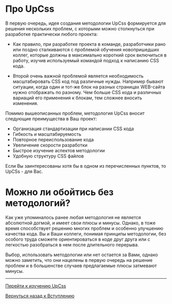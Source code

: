 # Про UpCss

В первую очередь, идея создания методологии UpCss формируется для решения
нескольких проблем, с которыми можно столкнуться при разработке практически
любого проекта:  

* Как правило, при разработке проекта в команде, разработчики рано или поздно 
сталкиваются с проблемой обучения новопришедших коллег, которые должны 
в максимально короткий срок включиться в работу, изучив используемый командой 
подход к написанию CSS кода.
 
* Второй очень важной проблемой является необходимость масштабировать CSS код 
под различные нужды. Например бывают ситуации, когда один и тот-же блок на 
разных страницах WEB-сайта нужно отображать по разному. Чем больше CSS кода 
и различных вариаций его применения к блокам, тем сложнее вносить изменения.

Помимо вышеописанных проблем, методология UpCss вносит следующие преимущества 
в Ваш проект:

* Организация стандартизации при написании CSS кода
* Гибкость и масштабируемость
* Повторное переиспользование кода
* Увеличение скорости разработки
* Быстрое изучение аспектов методологии
* Удобную структуру CSS файлов


Если Вы заинтересованы хотя бы в одном из перечисленных пунктов, 
то UpCSs - для Вас.


# Можно ли обойтись без методологий?

Как уже упоминалось ранее любая методология не является абсолютной догмой, 
и имеет свои плюсы и минусы. Однако, в тоже время способствует решению многих проблем
и особенно улучшению качества кода. Вы и Ваши коллеги, понимая принципы методологии, 
без особого труда сможете ориентироваться в коде друг друга или с легкостью разобраться 
в нем после длительного перерыва.

Выбор, использовать методологии или нет остается за Вами, однако можно заметить,
что они нацелены в первую очередь на решение проблем и в большенстве случаев 
предлагаемые плюсы затмевают минусы.

--------

[Перейти к изучению UpCss](../core/structure.md)

[Вернуться назад к Вступлению](./introduction.md)